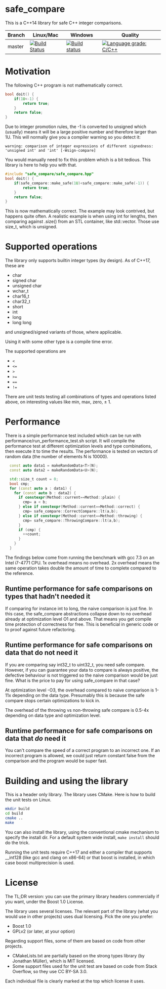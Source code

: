 # safe_compare
This is a C++14 library for safe C++ integer comparisons.

Branch | Linux/Mac | Windows | Quality
-------|-----------|---------|--------
master | [![Build Status](https://travis-ci.com/pauldreik/safe_compare.svg?branch=master)](https://travis-ci.com/pauldreik/safe_compare) | [![Build status](https://ci.appveyor.com/api/projects/status/qfr7j9beo85y8jt5?svg=true)](https://ci.appveyor.com/project/pauldreik/safe-compare) | [![Language grade: C/C++](https://img.shields.io/lgtm/grade/cpp/g/pauldreik/safe_compare.svg?logo=lgtm&logoWidth=18)](https://lgtm.com/projects/g/pauldreik/safe_compare/context:cpp)

# Motivation
The following C++ program is not mathematically correct.
```C++
bool doit() {
    if(1U<-1) {
        return true;
    }
    return false;
}
```
Due to integer promotion rules, the -1 is converted to unsigned which (usually) means it will be a large positive number and therefore larger than 1U. This will normally give you a compiler warning so you detect it:
```
warning: comparison of integer expressions of different signedness: 'unsigned int' and 'int' [-Wsign-compare]
```
You would manually need to fix this problem which is a bit tedious. This library is here to help you with that.
```C++
#include "safe_compare/safe_compare.hpp"
bool doit() {
    if(safe_compare::make_safe(1U)<safe_compare::make_safe(-1)) {
        return true;
    }
    return false;
}
```
This is now mathematically correct. The example may look contrived, but happens quite often. A realistic example is when using int for lengths, then comparing against .size() from an STL container, like std::vector. Those use size_t, which is unsigned.

# Supported operations
The library only supports builtin integer types (by design). As of C++17, these are

  * char
  * signed char
  * unsigned char
  * wchar_t
  * char16_t
  * char32_t
  * short
  * int
  * long
  * long long

and unsigned/signed variants of those, where applicable.

Using it with some other type is a compile time error.

The supported operations are

  * ```<```
  * ```<=```
  * ```>```
  * ```>=```
  * ```==```
  * ```!=```

There are unit tests testing all combinations of types and operations listed above, on interesting values like min, max, zero, &plusmn; 1.

# Performance
There is a simple performance test included which can be run with performance/run_performance_test.sh script. It will compile the performance test at different optimization levels and type combinations, then execute it to time the results. The performance is tested on vectors of random data (the number of elements N is 10000). 
```C++
  const auto data1 = makeRandomData<T>(N);
  const auto data2 = makeRandomData<U>(N);

  std::size_t count = 0;
  bool cmp;
  for (const auto a : data1) {
    for (const auto b : data2) {
      if constexpr(Method::current==Method::plain) {
        cmp= a < b;
      } else if constexpr(Method::current==Method::correct) {
        cmp= safe_compare::CorrectCompare::lt(a,b);
      } else if constexpr(Method::current==Method::throwing) {
        cmp= safe_compare::ThrowingCompare::lt(a,b);
      }
      if (cmp) {
        ++count;
      }
    }
  }
```
The findings below come from running the benchmark with gcc 7.3 on an Intel i7-4771 CPU. 1x overhead means no overhead. 2x overhead means the same operation takes double the amount of time to complete compared to the reference.

## Runtime performance for safe comparisons on types that hadn't needed it
If comparing for instance int to long, the naive comparison is just fine. In this case, the safe_compare abstractions collapse down to no overhead already at optimization level O1 and above. That means you get compile time protection of correctness for free. This is beneficial in generic code or to proof against future refactoring.

## Runtime performance for safe comparisons on data that do not need it
If you are comparing say int32_t to uint32_t, you need safe compare. However, if you can guarantee your data to compare is always positive, the defective behaviour is not triggered so the naive comparison would be just fine. What is the price to pay for using safe_compare in that case?

At optimization level -O3, the overhead compared to naive comparison is 1-11x depending on the data type. Presumably this is because the safe compare stops certain optimizations to kick in.

The overhead of the throwing vs non-throwing safe compare is 0.5-4x depending on data type and optimization level.

## Runtime performance for safe comparisons on data that *do* need it
You can't compare the speed of a correct program to an incorrect one. If an incorrect program is allowed, we could just return constant false from the comparison and the program would be super fast.

# Building and using the library
This is a header only library. The library uses CMake. Here is how to build the unit tests on Linux.
```sh
mkdir build
cd build
cmake ..
make
```
You can also install the library, using the conventional cmake mechanism to specify the install dir. For a default system wide install, ```make install``` should do the trick.

Running the unit tests require C++17 and either a compiler that supports __int128 (like gcc and clang on x86-64) or that boost is installed, in which case boost multiprecision is used. 

# License
The TL;DR version: you can use the primary library headers commercially if you want, under the Boost 1.0 License.

The library uses several licenses. The relevant part of the library (what you would use in other projects) uses dual licensing. Pick the one you prefer:

  * Boost 1.0
  * GPLv2 (or later, at your option)

Regarding support files, some of them are based on code from other projects.

  * CMakeLists.txt are partially based on the strong types library (by Jonathan Müller), which is MIT licensed.
  * Some support files used for the unit test are based on code from Stack Overflow, so they use CC BY-SA 3.0.

Each individual file is clearly marked at the top which license it uses.
